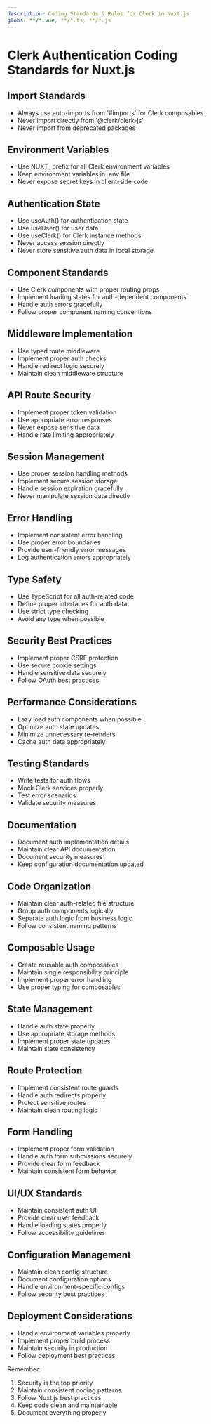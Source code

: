 ```yaml
---
description: Coding Standards & Rules for Clerk in Nuxt.js
globs: **/*.vue, **/*.ts, **/*.js
---
```


# Clerk Authentication Coding Standards for Nuxt.js

## Import Standards
- Always use auto-imports from '#imports' for Clerk composables
- Never import directly from '@clerk/clerk-js'
- Never import from deprecated packages

## Environment Variables
- Use NUXT_ prefix for all Clerk environment variables
- Keep environment variables in .env file
- Never expose secret keys in client-side code

## Authentication State
- Use useAuth() for authentication state
- Use useUser() for user data
- Use useClerk() for Clerk instance methods
- Never access session directly
- Never store sensitive auth data in local storage

## Component Standards
- Use Clerk components with proper routing props
- Implement loading states for auth-dependent components
- Handle auth errors gracefully
- Follow proper component naming conventions

## Middleware Implementation
- Use typed route middleware
- Implement proper auth checks
- Handle redirect logic securely
- Maintain clean middleware structure

## API Route Security
- Implement proper token validation
- Use appropriate error responses
- Never expose sensitive data
- Handle rate limiting appropriately

## Session Management
- Use proper session handling methods
- Implement secure session storage
- Handle session expiration gracefully
- Never manipulate session data directly

## Error Handling
- Implement consistent error handling
- Use proper error boundaries
- Provide user-friendly error messages
- Log authentication errors appropriately

## Type Safety
- Use TypeScript for all auth-related code
- Define proper interfaces for auth data
- Use strict type checking
- Avoid any type when possible

## Security Best Practices
- Implement proper CSRF protection
- Use secure cookie settings
- Handle sensitive data securely
- Follow OAuth best practices

## Performance Considerations
- Lazy load auth components when possible
- Optimize auth state updates
- Minimize unnecessary re-renders
- Cache auth data appropriately

## Testing Standards
- Write tests for auth flows
- Mock Clerk services properly
- Test error scenarios
- Validate security measures

## Documentation
- Document auth implementation details
- Maintain clear API documentation
- Document security measures
- Keep configuration documentation updated

## Code Organization
- Maintain clear auth-related file structure
- Group auth components logically
- Separate auth logic from business logic
- Follow consistent naming patterns

## Composable Usage
- Create reusable auth composables
- Maintain single responsibility principle
- Implement proper error handling
- Use proper typing for composables

## State Management
- Handle auth state properly
- Use appropriate storage methods
- Implement proper state updates
- Maintain state consistency

## Route Protection
- Implement consistent route guards
- Handle auth redirects properly
- Protect sensitive routes
- Maintain clean routing logic

## Form Handling
- Implement proper form validation
- Handle auth form submissions securely
- Provide clear form feedback
- Maintain consistent form behavior

## UI/UX Standards
- Maintain consistent auth UI
- Provide clear user feedback
- Handle loading states properly
- Follow accessibility guidelines

## Configuration Management
- Maintain clean config structure
- Document configuration options
- Handle environment-specific configs
- Follow security best practices

## Deployment Considerations
- Handle environment variables properly
- Implement proper build process
- Maintain security in production
- Follow deployment best practices

Remember:
1. Security is the top priority
2. Maintain consistent coding patterns
3. Follow Nuxt.js best practices
4. Keep code clean and maintainable
5. Document everything properly 